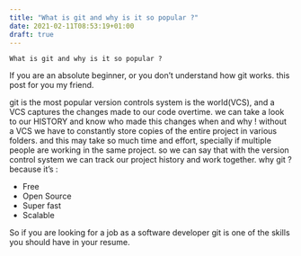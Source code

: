 ```yaml
---
title: "What is git and why is it so popular ?"
date: 2021-02-11T08:53:19+01:00
draft: true
---
```


    What is git and why is it so popular ?

If you are an absolute beginner, or you don’t understand how git works. this post for you my friend.

git is the most popular version controls system is the world(VCS), and a VCS captures the changes made to our code overtime. we can take a look to our HISTORY and know who made this changes when and why !
without a VCS we have to constantly store copies of the entire project in various folders. and this may take so much time and effort, specially if multiple people are working in the same project.
so we can say that with the version control system we can track our project history and work together.
why git ?
because it’s :

- Free
- Open Source
- Super fast
- Scalable

So if you are looking for a job as a software developer git is one of the skills you should have in your resume.
